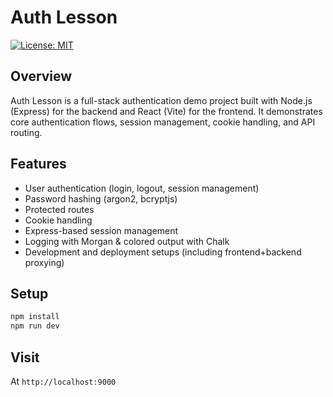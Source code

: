 # Auth Lesson

[![License: MIT](https://img.shields.io/badge/License-MIT-yellow.svg)](https://opensource.org/licenses/MIT)

## Overview

Auth Lesson is a full-stack authentication demo project built with Node.js (Express) for the backend and React (Vite) for the frontend. It demonstrates core authentication flows, session management, cookie handling, and API routing.

## Features

- User authentication (login, logout, session management)
- Password hashing (argon2, bcryptjs)
- Protected routes
- Cookie handling
- Express-based session management
- Logging with Morgan & colored output with Chalk
- Development and deployment setups (including frontend+backend proxying)

## Setup

```bash
npm install
npm run dev
```

## Visit

At `http://localhost:9000`
